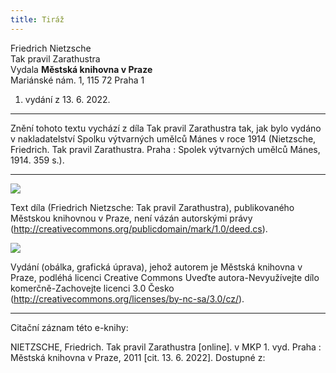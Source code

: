 ```yaml
---
title: Tiráž
---
```


Friedrich Nietzsche  
Tak pravil Zarathustra  
Vydala **Městská knihovna v Praze**  
Mariánské nám. 1, 115 72 Praha 1  
1. vydání z 13. 6. 2022.

***

Znění tohoto textu vychází z díla Tak pravil Zarathustra tak, jak bylo vydáno v nakladatelství Spolku výtvarných umělců Mánes v roce 1914 (Nietzsche, Friedrich. Tak pravil Zarathustra. Praha : Spolek výtvarných umělců Mánes, 1914. 359 s.).


***

![](../Images/pd-88x31.png)  

Text díla (Friedrich Nietzsche: Tak pravil Zarathustra), publikovaného Městskou knihovnou v Praze, není vázán autorskými právy (http://creativecommons.org/publicdomain/mark/1.0/deed.cs).

![](../Images/88x31.png)  

Vydání (obálka, grafická úprava), jehož autorem je Městská knihovna v Praze, podléhá licenci Creative Commons Uveďte autora-Nevyužívejte dílo komerčně-Zachovejte licenci 3.0 Česko (http://creativecommons.org/licenses/by-nc-sa/3.0/cz/).

***

Citační záznam této e-knihy:

NIETZSCHE, Friedrich. Tak pravil Zarathustra \[online\]. v MKP 1. vyd. Praha : Městská knihovna v Praze, 2011 \[cit. 13. 6. 2022]. Dostupné z: <next-book-url>